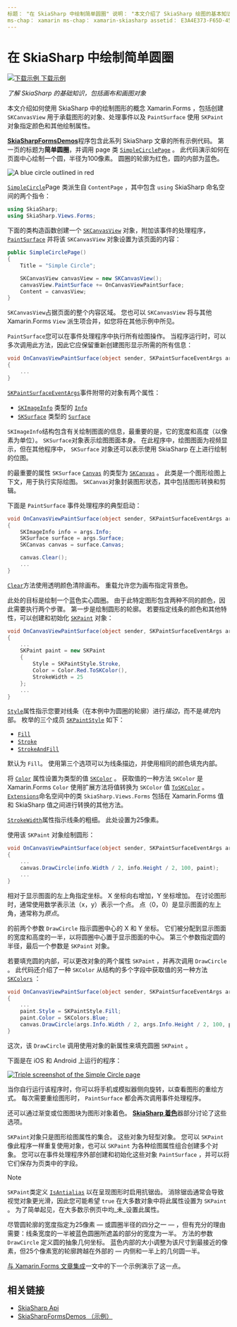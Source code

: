 ```yaml
---
标题： "在 SkiaSharp 中绘制简单圆圈" 说明： "本文介绍了 SkiaSharp 绘图的基本知识，包括画布和画图对象，在 Xamarin.Forms 应用程序中，并使用示例代码演示了这一点。"
ms-chap： xamarin ms-chap： xamarin-skiasharp assetid： E3A4E373-F65D-45C8-8E77-577A804AC3F8 author： davidbritch： dabritch ms. 日期：03/10/2017： [ Xamarin.Forms ， Xamarin.Essentials ]
---
```


# <a name="drawing-a-simple-circle-in-skiasharp"></a>在 SkiaSharp 中绘制简单圆圈

[![下载示例](~/media/shared/download.png) 下载示例](https://docs.microsoft.com/samples/xamarin/xamarin-forms-samples/skiasharpforms-demos)

_了解 SkiaSharp 的基础知识，包括画布和画图对象_

本文介绍如何使用 SkiaSharp 中的绘制图形的概念 Xamarin.Forms ，包括创建 `SKCanvasView` 用于承载图形的对象、处理事件以及 `PaintSurface` 使用 `SKPaint` 对象指定颜色和其他绘制属性。

[**SkiaSharpFormsDemos**](https://docs.microsoft.com/samples/xamarin/xamarin-forms-samples/skiasharpforms-demos)程序包含此系列 SkiaSharp 文章的所有示例代码。 第一页的标题为**简单圆圈**，并调用 page 类 [`SimpleCirclePage`](https://github.com/xamarin/xamarin-forms-samples/blob/master/SkiaSharpForms/Demos/Demos/SkiaSharpFormsDemos/Basics/SimpleCirclePage.cs) 。 此代码演示如何在页面中心绘制一个圆，半径为100像素。 圆圈的轮廓为红色，圆的内部为蓝色。

![](circle-images/circleexample.png "A blue circle outlined in red")

[`SimpleCircle`](https://github.com/xamarin/xamarin-forms-samples/blob/master/SkiaSharpForms/Demos/Demos/SkiaSharpFormsDemos/Basics/SimpleCirclePage.cs)Page 类派生自 `ContentPage` ，其中包含 `using` SkiaSharp 命名空间的两个指令：

```csharp
using SkiaSharp;
using SkiaSharp.Views.Forms;
```

下面的类构造函数创建一个 [`SKCanvasView`](xref:SkiaSharp.Views.Forms.SKCanvasView) 对象，附加该事件的处理程序， [`PaintSurface`](xref:SkiaSharp.Views.Forms.SKCanvasView.PaintSurface) 并将该 `SKCanvasView` 对象设置为该页面的内容：

```csharp
public SimpleCirclePage()
{
    Title = "Simple Circle";

    SKCanvasView canvasView = new SKCanvasView();
    canvasView.PaintSurface += OnCanvasViewPaintSurface;
    Content = canvasView;
}
```

`SKCanvasView`占据页面的整个内容区域。 您也可以 `SKCanvasView` 将与其他 Xamarin.Forms `View` 派生项合并，如您将在其他示例中所见。

`PaintSurface`您可以在事件处理程序中执行所有绘图操作。 当程序运行时，可以多次调用此方法，因此它应保留重新创建图形显示所需的所有信息：

```csharp
void OnCanvasViewPaintSurface(object sender, SKPaintSurfaceEventArgs args)
{
    ...
}

```

[`SKPaintSurfaceEventArgs`](xref:SkiaSharp.Views.Forms.SKPaintSurfaceEventArgs)事件附带的对象有两个属性：

- [`SKImageInfo`](xref:SkiaSharp.SKImageInfo) 类型的 [`Info`](xref:SkiaSharp.Views.Forms.SKPaintSurfaceEventArgs.Info)
- [`SKSurface`](xref:SkiaSharp.SKSurface) 类型的 [`Surface`](xref:SkiaSharp.Views.Forms.SKPaintSurfaceEventArgs.Surface)

`SKImageInfo`结构包含有关绘制图面的信息，最重要的是，它的宽度和高度（以像素为单位）。 `SKSurface`对象表示绘图图面本身。 在此程序中，绘图图面为视频显示，但在其他程序中， `SKSurface` 对象还可以表示使用 SkiaSharp 在上进行绘制的位图。

的最重要的属性 `SKSurface` [`Canvas`](xref:SkiaSharp.SKSurface.Canvas) 的类型为 [`SKCanvas`](xref:SkiaSharp.SKCanvas) 。 此类是一个图形绘图上下文，用于执行实际绘图。 `SKCanvas`对象封装图形状态，其中包括图形转换和剪辑。

下面是 `PaintSurface` 事件处理程序的典型启动：

```csharp
void OnCanvasViewPaintSurface(object sender, SKPaintSurfaceEventArgs args)
{
    SKImageInfo info = args.Info;
    SKSurface surface = args.Surface;
    SKCanvas canvas = surface.Canvas;

    canvas.Clear();
    ...
}

```

[`Clear`](xref:SkiaSharp.SKCanvas.Clear)方法使用透明颜色清除画布。 重载允许您为画布指定背景色。

此处的目标是绘制一个蓝色实心圆圈。 由于此特定图形包含两种不同的颜色，因此需要执行两个步骤。 第一步是绘制圆形的轮廓。 若要指定线条的颜色和其他特性，可以创建和初始化 [`SKPaint`](xref:SkiaSharp.SKPaint) 对象：

```csharp
void OnCanvasViewPaintSurface(object sender, SKPaintSurfaceEventArgs args)
{
    ...
    SKPaint paint = new SKPaint
    {
        Style = SKPaintStyle.Stroke,
        Color = Color.Red.ToSKColor(),
        StrokeWidth = 25
    };
    ...
}
```

[`Style`](xref:SkiaSharp.SKPaint.Style)属性指示您要对线条（在本例中为圆圈的轮廓）进行*描边*，而不是*填充*内部。 枚举的三个成员 [`SKPaintStyle`](xref:SkiaSharp.SKPaintStyle) 如下：

- [`Fill`](xref:SkiaSharp.SKPaintStyle.Fill)
- [`Stroke`](xref:SkiaSharp.SKPaintStyle.Stroke)
- [`StrokeAndFill`](xref:SkiaSharp.SKPaintStyle.StrokeAndFill)

默认为 `Fill`。 使用第三个选项可以为线条描边，并使用相同的颜色填充内部。

将 [`Color`](xref:SkiaSharp.SKPaint.Color) 属性设置为类型的值 [`SKColor`](xref:SkiaSharp.SKColor) 。 获取值的一种方法 `SKColor` 是 Xamarin.Forms `Color` 使用扩展方法将值转换为 `SKColor` 值 [`ToSKColor`](xref:SkiaSharp.Views.Forms.Extensions.ToSKColor*) 。 [`Extensions`](xref:SkiaSharp.Views.Forms.Extensions)命名空间中的类 `SkiaSharp.Views.Forms` 包括在 Xamarin.Forms 值和 SkiaSharp 值之间进行转换的其他方法。

[`StrokeWidth`](xref:SkiaSharp.SKPaint.StrokeWidth)属性指示线条的粗细。 此处设置为25像素。

使用该 `SKPaint` 对象绘制圆形：

```csharp
void OnCanvasViewPaintSurface(object sender, SKPaintSurfaceEventArgs args)
{
    ...
    canvas.DrawCircle(info.Width / 2, info.Height / 2, 100, paint);
    ...
}
```

相对于显示图面的左上角指定坐标。 X 坐标向右增加，Y 坐标增加。 在讨论图形时，通常使用数学表示法（x，y）表示一个点。 点（0，0）是显示图面的左上角，通常称为*原点*。

的前两个参数 `DrawCircle` 指示圆圈中心的 X 和 Y 坐标。 它们被分配到显示图面的宽度和高度的一半，以将圆圈中心置于显示图面的中心。 第三个参数指定圆的半径，最后一个参数是 `SKPaint` 对象。

若要填充圆的内部，可以更改对象的两个属性 `SKPaint` ，并再次调用 `DrawCircle` 。 此代码还介绍了一种 `SKColor` 从结构的多个字段中获取值的另一种方法 [`SKColors`](xref:SkiaSharp.SKColors) ：

```csharp
void OnCanvasViewPaintSurface(object sender, SKPaintSurfaceEventArgs args)
{
    ...
    paint.Style = SKPaintStyle.Fill;
    paint.Color = SKColors.Blue;
    canvas.DrawCircle(args.Info.Width / 2, args.Info.Height / 2, 100, paint);
}
```

这次，该 `DrawCircle` 调用使用对象的新属性来填充圆圈 `SKPaint` 。

下面是在 iOS 和 Android 上运行的程序：

[![](circle-images/simplecircle-small.png "Triple screenshot of the Simple Circle page")](circle-images/simplecircle-large.png#lightbox "Triple screenshot of the Simple Circle page")

当你自行运行该程序时，你可以将手机或模拟器侧向旋转，以查看图形的重绘方式。 每次需要重绘图形时， `PaintSurface` 都会再次调用事件处理程序。

还可以通过渐变或位图图块为图形对象着色。 [**SkiaSharp 着色**](../effects/shaders/index.md)器部分讨论了这些选项。

`SKPaint`对象只是图形绘图属性的集合。 这些对象为轻型对象。 您可以 `SKPaint` 像此程序一样重复使用对象，也可以 `SKPaint` 为各种绘图属性组合创建多个对象。 您可以在事件处理程序外部创建和初始化这些对象 `PaintSurface` ，并可以将它们保存为页类中的字段。

> [!NOTE]
> `SKPaint`类定义 [`IsAntialias`](xref:SkiaSharp.SKPaint.IsAntialias) 以在呈现图形时启用抗锯齿。 消除锯齿通常会导致视觉对象更光滑，因此您可能希望 `true` 在大多数对象中将此属性设置为 `SKPaint` 。 为了简单起见，在大多数示例页中均_未_设置此属性。

尽管圆轮廓的宽度指定为25像素 &mdash; 或圆圈半径的四分之一 &mdash; ，但有充分的理由需要：线条宽度的一半被蓝色圆圈所遮盖的部分的宽度为一半。 方法的参数 `DrawCircle` 定义圆的抽象几何坐标。 蓝色内部的大小调整为该尺寸到最接近的像素，但25个像素宽的轮廓跨越在外部的 &mdash; 内侧和一半上的几何圆一半。

[与 Xamarin.Forms 文章集成](~/xamarin-forms/user-interface/graphics/skiasharp/basics/integration.md)一文中的下一个示例演示了这一点。

## <a name="related-links"></a>相关链接

- [SkiaSharp Api](https://docs.microsoft.com/dotnet/api/skiasharp)
- [SkiaSharpFormsDemos （示例）](https://docs.microsoft.com/samples/xamarin/xamarin-forms-samples/skiasharpforms-demos)
